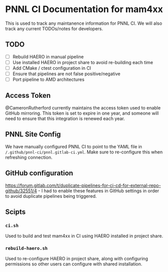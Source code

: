 # PNNL CI Documentation for mam4xx

This is used to track any maintanence information for PNNL CI. We will also track any current TODOs/notes for developers.

## TODO

- [ ] Rebuild HAERO in manual pipeline
- [ ] Use installed HAERO in project share to avoid re-building each time
- [ ] Add CMake / ctest configuration in CI
- [ ] Ensure that pipelines are not false positive/negative
- [ ] Port pipeline to AMD architectures

## Access Token

@CameronRutherford currently maintains the access token used to enable GitHub mirroring. This token is set to expire in one year, and someone will need to ensure that this integration is renewed each year.

## PNNL Site Config

We have manually configured PNNL CI to point to the YAML file in `/.github/pnnl-ci/pnnl.gitlab-ci.yml`. Make sure to re-configure this when refreshing connection.

## GitHub configuration

https://forum.gitlab.com/t/duplicate-pipelines-for-ci-cd-for-external-repo-github/32551/4 - I had to enable these features in GitHub settings in order to avoid duplicate pipelines being triggered.

## Scipts

### `ci.sh`

Used to build and test mam4xx in CI using HAERO installed in project share.

### `rebuild-haero.sh`

Used to re-configure HAERO in project share, along with configuring permissions so other users can configure with shared installation.